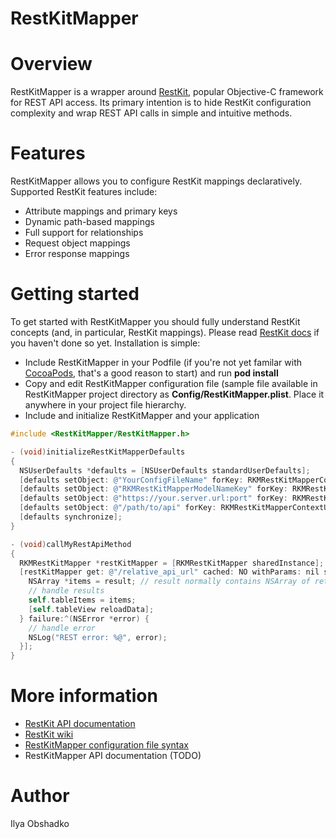 RestKitMapper
=============

# Overview

RestKitMapper is a wrapper around [RestKit](http://restkit.org), popular Objective-C framework for REST API access. Its primary intention is to hide RestKit configuration complexity and wrap REST API calls in simple and intuitive methods.

# Features

RestKitMapper allows you to configure RestKit mappings declaratively. Supported RestKit features include:
  * Attribute mappings and primary keys
  * Dynamic path-based mappings
  * Full support for relationships
  * Request object mappings
  * Error response mappings

# Getting started

To get started with RestKitMapper you should fully understand RestKit concepts (and, in particular, RestKit mappings). Please read [RestKit docs](https://github.com/RestKit/RestKit/wiki) if you haven't done so yet. Installation is simple:

 * Include RestKitMapper in your Podfile (if you're not yet familar with [CocoaPods](http://cocoapods.org/), that's a good reason to start) and run **pod install**
 * Copy and edit RestKitMapper configuration file (sample file available in RestKitMapper project directory as **Config/RestKitMapper.plist**. Place it anywhere in your project file hierarchy.
 * Include and initialize RestKitMapper and your application

```objective-c
#include <RestKitMapper/RestKitMapper.h>

- (void)initializeRestKitMapperDefaults
{
  NSUserDefaults *defaults = [NSUserDefaults standardUserDefaults];
  [defaults setObject: @"YourConfigFileName" forKey: RKMRestKitMapperConfigFileKey];
  [defaults setObject: @"RKMRestKitMapperModelNameKey" forKey: RKMRestKitMapperModelNameKey];
  [defaults setObject: @"https://your.server.url:port" forKey: RKMRestKitMapperServerBaseKey];
  [defaults setObject: @"/path/to/api" forKey: RKMRestKitMapperContextUrlKey]; // optional
  [defaults synchronize];
}

- (void)callMyRestApiMethod
{
  RKMRestKitMapper *restKitMapper = [RKMRestKitMapper sharedInstance];
  [restKitMapper get: @"/relative_api_url" cached: NO withParams: nil success: ^(id result) {
    NSArray *items = result; // result normally contains NSArray of retrieved entities
    // handle results
    self.tableItems = items;
    [self.tableView reloadData];
  } failure:^(NSError *error) {
    // handle error
    NSLog("REST error: %@", error);
  }];
}

```

# More information

  * [RestKit API documentation](http://restkit.org/api/latest/)
  * [RestKit wiki](https://github.com/RestKit/RestKit/wiki)
  * [RestKitMapper configuration file syntax](https://github.com/xfyre/RestKitMapper/wiki/RestKitMapperConfig)
  * RestKitMapper API documentation (TODO)

# Author

Ilya Obshadko
